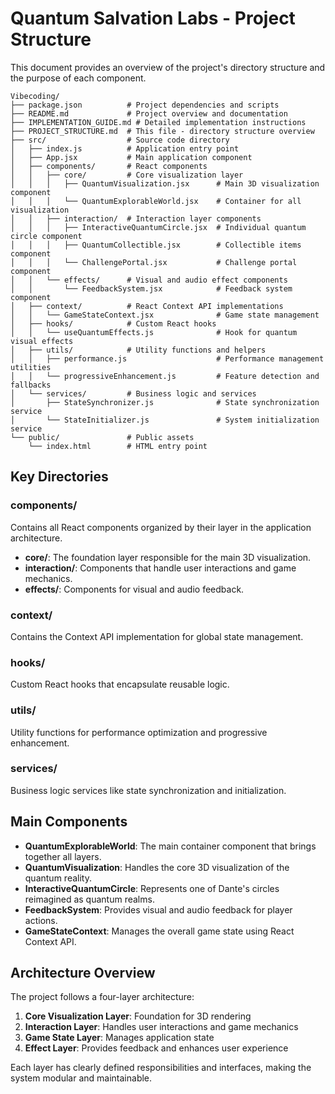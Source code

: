 # Quantum Salvation Labs - Project Structure

This document provides an overview of the project's directory structure and the purpose of each component.

```
Vibecoding/
├── package.json          # Project dependencies and scripts
├── README.md             # Project overview and documentation
├── IMPLEMENTATION_GUIDE.md # Detailed implementation instructions
├── PROJECT_STRUCTURE.md  # This file - directory structure overview
├── src/                  # Source code directory
│   ├── index.js          # Application entry point
│   ├── App.jsx           # Main application component
│   ├── components/       # React components
│   │   ├── core/         # Core visualization layer
│   │   │   ├── QuantumVisualization.jsx      # Main 3D visualization component
│   │   │   └── QuantumExplorableWorld.jsx    # Container for all visualization
│   │   ├── interaction/  # Interaction layer components
│   │   │   ├── InteractiveQuantumCircle.jsx  # Individual quantum circle component
│   │   │   ├── QuantumCollectible.jsx        # Collectible items component
│   │   │   └── ChallengePortal.jsx           # Challenge portal component
│   │   └── effects/      # Visual and audio effect components
│   │       └── FeedbackSystem.jsx            # Feedback system component
│   ├── context/          # React Context API implementations
│   │   └── GameStateContext.jsx              # Game state management
│   ├── hooks/            # Custom React hooks
│   │   └── useQuantumEffects.js              # Hook for quantum visual effects
│   ├── utils/            # Utility functions and helpers
│   │   ├── performance.js                    # Performance management utilities
│   │   └── progressiveEnhancement.js         # Feature detection and fallbacks
│   └── services/         # Business logic and services
│       ├── StateSynchronizer.js              # State synchronization service
│       └── StateInitializer.js               # System initialization service
└── public/               # Public assets
    └── index.html        # HTML entry point
```

## Key Directories

### components/

Contains all React components organized by their layer in the application architecture.

- **core/**: The foundation layer responsible for the main 3D visualization.
- **interaction/**: Components that handle user interactions and game mechanics.
- **effects/**: Components for visual and audio feedback.

### context/

Contains the Context API implementation for global state management.

### hooks/

Custom React hooks that encapsulate reusable logic.

### utils/

Utility functions for performance optimization and progressive enhancement.

### services/

Business logic services like state synchronization and initialization.

## Main Components

- **QuantumExplorableWorld**: The main container component that brings together all layers.
- **QuantumVisualization**: Handles the core 3D visualization of the quantum reality.
- **InteractiveQuantumCircle**: Represents one of Dante's circles reimagined as quantum realms.
- **FeedbackSystem**: Provides visual and audio feedback for player actions.
- **GameStateContext**: Manages the overall game state using React Context API.

## Architecture Overview

The project follows a four-layer architecture:

1. **Core Visualization Layer**: Foundation for 3D rendering
2. **Interaction Layer**: Handles user interactions and game mechanics
3. **Game State Layer**: Manages application state
4. **Effect Layer**: Provides feedback and enhances user experience

Each layer has clearly defined responsibilities and interfaces, making the system modular and maintainable.